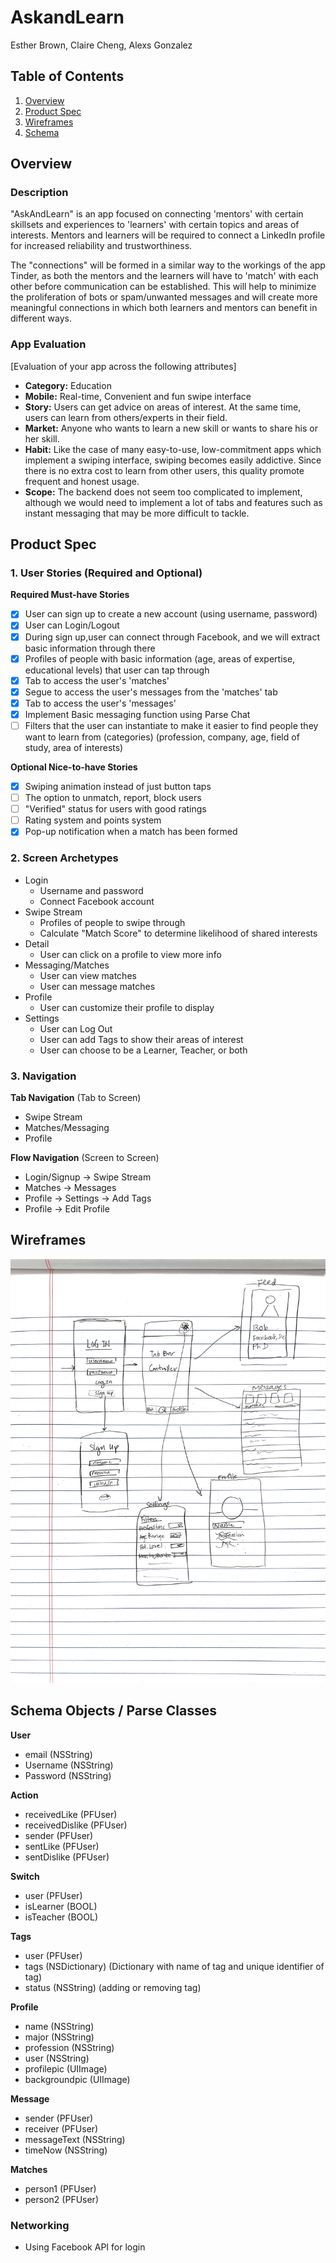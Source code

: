 # AskandLearn

Esther Brown, Claire Cheng, Alexs Gonzalez

## Table of Contents
1. [Overview](#Overview)
1. [Product Spec](#Product-Spec)
1. [Wireframes](#Wireframes)
2. [Schema](#Schema)

## Overview
### Description
"AskAndLearn" is an app focused on connecting 'mentors' with certain skillsets and experiences to 'learners' with certain topics and areas of interests. Mentors and learners will be required to connect a LinkedIn profile for increased reliability and trustworthiness.

The "connections" will be formed in a similar way to the workings of the app Tinder, as both the mentors and the learners will have to 'match' with each other before communication can be established. This will help to minimize the proliferation of bots or spam/unwanted messages and will create more meaningful connections in which both learners and mentors can benefit in different ways.

### App Evaluation
[Evaluation of your app across the following attributes]
- **Category:** Education
- **Mobile:** Real-time, Convenient and fun swipe interface
- **Story:** Users can get advice on areas of interest. At the same time, users can learn from others/experts in their field.
- **Market:** Anyone who wants to learn a new skill or wants to share his or her skill.
- **Habit:** Like the case of many easy-to-use, low-commitment apps which implement a swiping interface, swiping becomes easily addictive. Since there is no extra cost to learn from other users, this quality promote frequent and honest usage.
- **Scope:** The backend does not seem too complicated to implement, although we would need to implement a lot of tabs and features such as instant messaging that may be more difficult to tackle. 

## Product Spec

### 1. User Stories (Required and Optional)

**Required Must-have Stories**
- [x] User can sign up to create a new account (using username, password)
- [x] User can Login/Logout
- [x] During sign up,user can connect through Facebook, and we will extract basic information through there 
- [X] Profiles of people with basic information (age, areas of expertise, educational levels) that user can tap through 
- [x] Tab to access the user's 'matches'
- [x] Segue to access the user's messages from the 'matches' tab
- [x] Tab to access the user's 'messages'
- [x] Implement Basic messaging function using Parse Chat
- [ ] Filters that the user can instantiate to make it easier to find people they want to learn from (categories)
  (profession, company, age, field of study, area of interests)
  
**Optional Nice-to-have Stories**

- [x] Swiping animation instead of just button taps
- [ ] The option to unmatch, report, block users
- [ ] "Verified" status for users with good ratings
- [ ] Rating system and points system
- [x] Pop-up notification when a match has been formed

### 2. Screen Archetypes

* Login
   * Username and password
   * Connect Facebook account
* Swipe Stream
   * Profiles of people to swipe through
   * Calculate "Match Score" to determine likelihood of shared interests
* Detail
    * User can click on a profile to view more info
* Messaging/Matches
    * User can view matches
    * User can message matches
* Profile
    * User can customize their profile to display
* Settings
    * User can Log Out
    * User can add Tags to show their areas of interest
    * User can choose to be a Learner, Teacher, or both

### 3. Navigation

**Tab Navigation** (Tab to Screen)

* Swipe Stream
* Matches/Messaging
* Profile

**Flow Navigation** (Screen to Screen)

* Login/Signup -> Swipe Stream
* Matches -> Messages
* Profile -> Settings -> Add Tags
* Profile -> Edit Profile
  
## Wireframes
<img src="https://github.com/appteamfbu2019/askandlearn/blob/master/wireframes.png" width=600>

## Schema Objects / Parse Classes
**User**
* email (NSString)
* Username (NSString)
* Password (NSString)

**Action**
* receivedLike (PFUser)
* receivedDislike (PFUser)
* sender (PFUser)
* sentLike (PFUser)
* sentDislike (PFUser)

**Switch**
* user (PFUser)
* isLearner (BOOL)
* isTeacher (BOOL)

**Tags**
* user (PFUser)
* tags (NSDictionary) (Dictionary with name of tag and unique identifier of tag)
* status (NSString) (adding or removing tag)

**Profile**
* name (NSString)
* major (NSString)
* profession (NSString)
* user (NSString)
* profilepic (UIImage)
* backgroundpic (UIImage)

**Message**
* sender (PFUser)
* receiver (PFUser)
* messageText (NSString)
* timeNow (NSString)

**Matches** 
* person1 (PFUser)
* person2 (PFUser)

### Networking
- Using Facebook API for login


